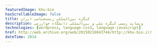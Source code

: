 ```yaml
---
featuredImage: khu-bio
hasScrollableImage: false
title: کنگره بین‌المللی زیست‌شناسی ایران
description: وبسایت رسمی کنگره ملی و بین‌المللی دانشگاه خوارزمی
technologies: [wordpress, language-css3, language-javascript]
href: http://web.archive.org/web/20150216043744/http://khu-bio.ir/
dateTime: 2014
---
```

